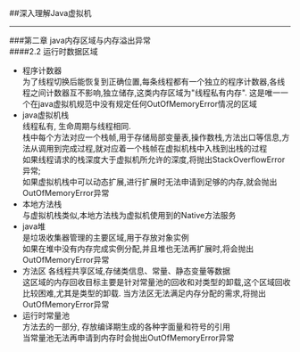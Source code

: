##深入理解Java虚拟机 
*** 
###第二章 java内存区域与内存溢出异常  
####2.2 运行时数据区域
- 程序计数器  
为了线程切换后能恢复到正确位置,每条线程都有一个独立的程序计数器,各线程之间计数器互不影响,独立储存,这类内存区域为"线程私有内存".
这是唯一一个在java虚拟机规范中没有规定任何OutOfMemoryError情况的区域  
- java虚拟机栈  
线程私有, 生命周期与线程相同.  
栈中每个方法对应一个栈帧,用于存储局部变量表,操作数栈,方法出口等信息,方法从调用到完成过程,就对应着一个栈帧在虚拟机栈中入栈到出栈的过程  
如果线程请求的栈深度大于虚拟机所允许的深度,将抛出StackOverflowError异常;  
如果虚拟机栈中可以动态扩展,进行扩展时无法申请到足够的内存,就会抛出OutOfMemoryError异常  
- 本地方法栈  
与虚拟机栈类似,本地方法栈为虚拟机使用到的Native方法服务  
- java堆  
是垃圾收集器管理的主要区域,用于存放对象实例  
如果在堆中没有内存完成实例分配,并且堆也无法再扩展时,将会抛出OutOfMemoryError异常  
- 方法区
各线程共享区域,存储类信息、常量、静态变量等数据  
这区域的内存回收目标主要是针对常量池的回收和对类型的卸载,这个区域回收比较困难,尤其是类型的卸载.
当方法区无法满足内存分配的需求,将抛出OutOfMemoryError异常  
- 运行时常量池  
方法去的一部分, 存放编译期生成的各种字面量和符号的引用  
当常量池无法再申请到内存时会抛出OutOfMemoryError异常
